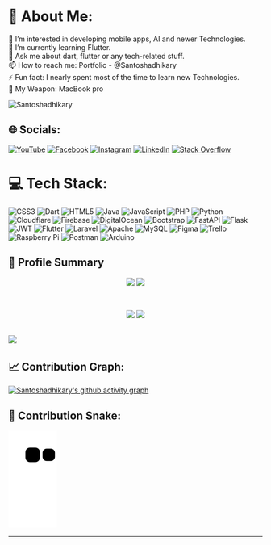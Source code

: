 
# 💫 About Me:
👀 I’m interested in developing mobile apps, AI and newer Technologies.<br>🌱 I’m currently learning Flutter.<br>💬 Ask me about dart, flutter or any tech-related stuff.<br>📫 How to reach me: Portfolio - @Santoshadhikary<br>⚡ Fun fact: I nearly spent most of the time to learn new Technologies.<br>🔫 My Weapon: MacBook pro
<p align="left"> <img src="https://komarev.com/ghpvc/?username=Santoshadhikary&label=Profile Views&color=orange&style=flat-square" alt="Santoshadhikary" /> </p>

## 🌐 Socials:
[![YouTube](https://img.shields.io/badge/YouTube-%23FF0000.svg?logo=YouTube&logoColor=white)](https://www.youtube.com/@santoshadhikari7726) [![Facebook](https://img.shields.io/badge/Facebook-%231877F2.svg?logo=Facebook&logoColor=white)](https://www.facebook.com/santoos.developer) [![Instagram](https://img.shields.io/badge/Instagram-%23E4405F.svg?logo=Instagram&logoColor=white)](https://www.instagram.com/santos_adhikary/) [![LinkedIn](https://img.shields.io/badge/LinkedIn-%230077B5.svg?logo=linkedin&logoColor=white)](https://www.linkedin.com/in/santoshdhikari/) [![Stack Overflow](https://img.shields.io/badge/Twitter-%231DA1F2.svg?logo=Twitter&logoColor=white)](https://twitter.com/adhikari215) 



# 💻 Tech Stack:
![CSS3](https://img.shields.io/badge/css3-%231572B6.svg?style=for-the-badge&logo=css3&logoColor=white) ![Dart](https://img.shields.io/badge/dart-%230175C2.svg?style=for-the-badge&logo=dart&logoColor=white) ![HTML5](https://img.shields.io/badge/html5-%23E34F26.svg?style=for-the-badge&logo=html5&logoColor=white) ![Java](https://img.shields.io/badge/java-%23ED8B00.svg?style=for-the-badge&logo=java&logoColor=white) ![JavaScript](https://img.shields.io/badge/javascript-%23323330.svg?style=for-the-badge&logo=javascript&logoColor=%23F7DF1E) ![PHP](https://img.shields.io/badge/php-%23777BB4.svg?style=for-the-badge&logo=php&logoColor=white) ![Python](https://img.shields.io/badge/python-3670A0?style=for-the-badge&logo=python&logoColor=ffdd54) ![Cloudflare](https://img.shields.io/badge/Cloudflare-F38020?style=for-the-badge&logo=Cloudflare&logoColor=white) ![Firebase](https://img.shields.io/badge/firebase-%23039BE5.svg?style=for-the-badge&logo=firebase) ![DigitalOcean](https://img.shields.io/badge/DigitalOcean-%230167ff.svg?style=for-the-badge&logo=digitalOcean&logoColor=white) ![Bootstrap](https://img.shields.io/badge/bootstrap-%23563D7C.svg?style=for-the-badge&logo=bootstrap&logoColor=white) ![FastAPI](https://img.shields.io/badge/FastAPI-005571?style=for-the-badge&logo=fastapi) ![Flask](https://img.shields.io/badge/flask-%23000.svg?style=for-the-badge&logo=flask&logoColor=white) ![JWT](https://img.shields.io/badge/JWT-black?style=for-the-badge&logo=JSON%20web%20tokens) ![Flutter](https://img.shields.io/badge/Flutter-%2302569B.svg?style=for-the-badge&logo=Flutter&logoColor=white) ![Laravel](https://img.shields.io/badge/laravel-%23FF2D20.svg?style=for-the-badge&logo=laravel&logoColor=white) ![Apache](https://img.shields.io/badge/apache-%23D42029.svg?style=for-the-badge&logo=apache&logoColor=white) ![MySQL](https://img.shields.io/badge/mysql-%2300f.svg?style=for-the-badge&logo=mysql&logoColor=white) 	![Figma](https://img.shields.io/badge/figma-%23F24E1E.svg?style=for-the-badge&logo=figma&logoColor=white) ![Trello](https://img.shields.io/badge/Trello-%23026AA7.svg?style=for-the-badge&logo=Trello&logoColor=white) ![Raspberry Pi](https://img.shields.io/badge/-RaspberryPi-C51A4A?style=for-the-badge&logo=Raspberry-Pi) ![Postman](https://img.shields.io/badge/Postman-FF6C37?style=for-the-badge&logo=postman&logoColor=white) ![Arduino](https://img.shields.io/badge/-Arduino-00979D?style=for-the-badge&logo=Arduino&logoColor=white)

## 🪪 Profile Summary
<p align="center">
<img width="48%" src="http://github-profile-summary-cards.vercel.app/api/cards/stats?username=Santoshadhikary&theme=github_dark"/>
<img width="48%" src="http://github-profile-summary-cards.vercel.app/api/cards/productive-time?username=Santoshadhikary&theme=github_dark&utcOffset=8"/>
</p>
<br>
<p align="center">
<img width="48%" src="http://github-profile-summary-cards.vercel.app/api/cards/repos-per-language?username=Santoshadhikary&theme=github_dark"/>
<img width="48%" src="http://github-profile-summary-cards.vercel.app/api/cards/most-commit-language?username=Santoshadhikary&theme=github_dark"/>
</p>
<br>
<img width="100%" src="http://github-profile-summary-cards.vercel.app/api/cards/profile-details?username=Santoshadhikary&theme=github_dark"/>

## 📈 Contribution Graph:
[![Santoshadhikary's github activity graph](https://github-readme-activity-graph.cyclic.app/graph?username=Santoshadhikary&theme=tokyo-night)](https://github.com/codersangam/github-readme-activity-graph)

## 🐍 Contribution Snake:
![Snake animation](https://github.com/codersangam/codersangam/blob/output/github-contribution-grid-snake.svg)

---


